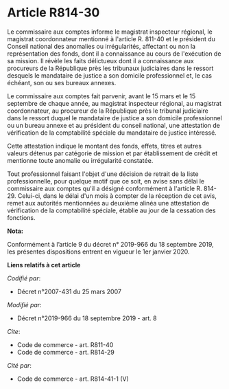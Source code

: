 # Article R814-30

Le commissaire aux comptes informe le magistrat inspecteur régional, le magistrat coordonnateur mentionné à l'article R.
811-40 et le président du Conseil national des anomalies ou irrégularités, affectant ou non la représentation des fonds, dont
il a connaissance au cours de l'exécution de sa mission. Il révèle les faits délictueux dont il a connaissance aux procureurs
de la République près les   tribunaux judiciaires dans le ressort desquels le mandataire de justice a son domicile
professionnel et, le cas échéant, son ou ses bureaux annexes. 

Le commissaire aux comptes fait parvenir, avant le 15 mars et le 15 septembre de chaque année, au magistrat inspecteur
régional, au magistrat coordonnateur, au procureur de la République près le tribunal judiciaire dans le ressort duquel le
mandataire de justice a son domicile professionnel ou un bureau annexe et au président du conseil national, une attestation
de vérification de la comptabilité spéciale du mandataire de justice intéressé. 

Cette attestation indique le montant des fonds, effets, titres et autres valeurs détenus par catégorie de mission et par
établissement de crédit et mentionne toute anomalie ou irrégularité constatée. 

Tout professionnel faisant l'objet d'une décision de retrait de la liste professionnelle, pour quelque motif que ce soit, en
avise sans délai le commissaire aux comptes qu'il a désigné conformément à l'article R. 814-29. Celui-ci, dans le délai d'un
mois à compter de la réception de cet avis, remet aux autorités mentionnées au deuxième alinéa une attestation de
vérification de la comptabilité spéciale, établie au jour de la cessation des fonctions.

**Nota:**

Conformément à l’article 9 du décret n° 2019-966 du 18 septembre 2019, les présentes dispositions entrent en vigueur le 1er
janvier 2020.

**Liens relatifs à cet article**

_Codifié par_:

  - Décret n°2007-431 du 25 mars 2007

_Modifié par_:

  - Décret n°2019-966 du 18 septembre 2019 - art. 8

_Cite_:

  - Code de commerce - art. R811-40
  - Code de commerce - art. R814-29

_Cité par_:

  - Code de commerce - art. R814-41-1 (V)
